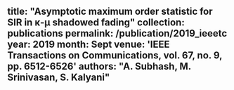 title: "Asymptotic maximum order statistic for SIR in κ-μ shadowed fading"
collection: publications
permalink: /publication/2019_ieeetc
year: 2019
month: Sept
venue: 'IEEE Transactions on Communications, vol. 67, no. 9, pp. 6512-6526'
authors: "A. Subhash, M. Srinivasan, S. Kalyani"
---
